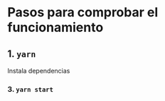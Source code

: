 # Pasos para comprobar el funcionamiento


## 1. `yarn`

Instala dependencias

### 3. `yarn start`





